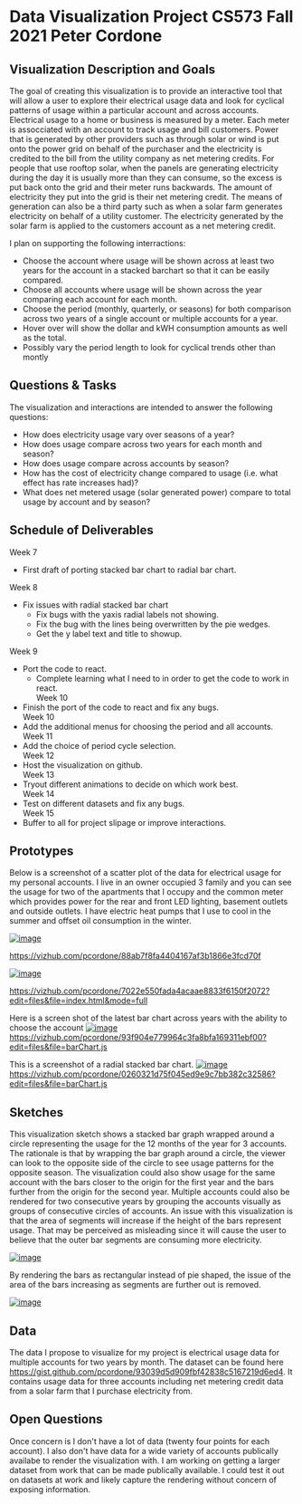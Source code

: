 # Data Visualization Project CS573 Fall 2021 Peter Cordone

## Visualization Description and Goals

The goal of creating this visualization is to provide an interactive tool that will allow a user to explore their electrical usage data and look for cyclical patterns of usage within a particular account and across accounts.  Electrical usage to a home or business is measured by a meter.  Each meter is assocciated with an account to track usage and bill customers.  Power that is generated by other providers such as through solar or wind is put onto the power grid on behalf of the purchaser and the electricity is credited to the bill from the utility company as net metering credits.  For people that use rooftop solar, when the panels are generating electricity during the day it is usually more than they can consume, so the excess is put back onto the grid and their meter runs backwards.  The amount of electricity they put into the grid is their net metering credit.  The means of generation can also be a third party such as when a solar farm generates electricity on behalf of a utility customer.  The electricity generated by the solar farm is applied to the customers account as a net metering credit.

I plan on supporting the following interractions:
* Choose the account where usage will be shown across at least two years for the account in a stacked barchart so that it can be easily compared.
* Choose all accounts where usage will be shown across the year comparing each account for each month.
* Choose the period (monthly, quarterly, or seasons) for both comparison across two years of a single account or multiple accounts for a year.
* Hover over will show the dollar and kWH consumption amounts as well as the total.
* Possibly vary the period length to look for cyclical trends other than montly 

## Questions & Tasks

The visualization and interactions are intended to answer the following questions:

 * How does electricity usage vary over seasons of a year?
 * How does usage compare across two years for each month and season?
 * How does usage compare across accounts by season?
 * How has the cost of electricity change compared to usage (i.e. what effect has rate increases had)?
 * What does net metered usage (solar generated power) compare to total usage by account and by season?

## Schedule of Deliverables
Week 7
* First draft of porting stacked bar chart to radial bar chart.<br>

Week 8
* Fix issues with radial stacked bar chart
  * Fix bugs with the yaxis radial labels not showing.
  * Fix the bug with the lines being overwritten by the pie wedges.
  * Get the y label text and title to showup.<br>

Week 9
* Port the code to react.
  * Complete learning what I need to in order to get the code to work in react.<br>
Week 10<br>
* Finish the port of the code to react and fix any bugs.<br>
Week 10<br>
* Add the additional menus for choosing the period and all accounts.<br>
Week 11<br>
* Add the choice of period cycle selection.<br>
Week 12<br>
* Host the visualization on github.<br>
Week 13<br>
* Tryout different animations to decide on which work best.<br>
Week 14<br>
* Test on different datasets and fix any bugs.<br>
Week 15<br>
* Buffer to all for project slipage or improve interactions.
## Prototypes

Below is a screenshot of a scatter plot of the data for electrical usage for my personal accounts.  I live in an owner occupied 3 family and you can see the usage for two of the apartments that I occupy and the common meter which provides power for the rear and front LED lighting, basement outlets and outside outlets.  I have electric heat pumps that I use to cool in the summer and offset oil consumption in the winter.

[![image](https://user-images.githubusercontent.com/447806/133937864-d8a5d491-8e60-4cfc-a4cc-e4a9f931c23c.png)](https://user-images.githubusercontent.com/447806/133937864-d8a5d491-8e60-4cfc-a4cc-e4a9f931c23c.png)

https://vizhub.com/pcordone/88ab7f8fa4404167af3b1866e3fcd70f

[![image](https://user-images.githubusercontent.com/447806/134263151-36ee947c-4a1e-408f-af61-f4272a535eb5.png)](https://user-images.githubusercontent.com/447806/134263151-36ee947c-4a1e-408f-af61-f4272a535eb5.png)

https://vizhub.com/pcordone/7022e550fada4acaae8833f6150f2072?edit=files&file=index.html&mode=full

Here is a screen shot of the latest bar chart across years with the ability to choose the account
[![image](
https://user-images.githubusercontent.com/447806/136951147-99747773-92ad-4fac-9385-8670a5154d0a.png)](
https://user-images.githubusercontent.com/447806/136951147-99747773-92ad-4fac-9385-8670a5154d0a.png)
https://vizhub.com/pcordone/93f904e779964c3fa8bfa169311ebf00?edit=files&file=barChart.js

This is a screenshot of a radial stacked bar chart.
[![image](
https://user-images.githubusercontent.com/447806/137047437-fcdf74d5-ab3c-4c9d-80e2-86a9fb930eb7.png)](
https://user-images.githubusercontent.com/447806/137047437-fcdf74d5-ab3c-4c9d-80e2-86a9fb930eb7.png)
https://vizhub.com/pcordone/0260321d75f045ed9e9c7bb382c32586?edit=files&file=barChart.js

## Sketches

This visualization sketch shows a stacked bar graph wrapped around a circle representing the usage for the 12 months of the year for 3 accounts.  The rationale is that by wrapping the bar graph around a circle, the viewer can look to the opposite side of the circle to see usage patterns for the opposite season.  The visualization could also show usage for the same account with the bars closer to the origin for the first year and the bars further from the origin for the second year.  Multiple accounts could also be rendered for two consecutive years by grouping the accounts visually as groups of consecutive circles of accounts.  An issue with this visualization is that the area of segments will increase if the height of the bars represent usage.  That may be perceived as misleading since it will cause the user to believe that the outer bar segments are consuming more electricity.

[![image](https://user-images.githubusercontent.com/447806/133938224-1bc1bfc5-3cd1-439e-a079-243d89931b48.png)](https://user-images.githubusercontent.com/447806/133938224-1bc1bfc5-3cd1-439e-a079-243d89931b48.png)

By rendering the bars as rectangular instead of pie shaped, the issue of the area of the bars increasing as segments are further out is removed.

[![image](
https://user-images.githubusercontent.com/447806/133938231-ae7a1b6b-bd14-46a2-b126-a578d11f0b41.png)](
https://user-images.githubusercontent.com/447806/133938231-ae7a1b6b-bd14-46a2-b126-a578d11f0b41.png)

## Data

The data I propose to visualize for my project is electrical usage data for multiple accounts for two years by month.  The dataset can be found here https://gist.github.com/pcordone/93039d5d909fbf42838c5167219d6ed4.  It contains usage data for three accounts including net metering credit data from a solar farm that I purchase electricity from.

## Open Questions

Once concern is I don't have a lot of data (twenty four points for each account).  I also don't have data for a wide variety of accounts publically availabe to render the visualization with.  I am working on getting a larger dataset from work that can be made publically available.  I could test it out on datasets at work and likely capture the rendering without concern of exposing information.
